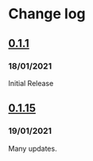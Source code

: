 # Change log

## [0.1.1](https://github.com/WeAreAthlon/frontend-webpack-boilerplate/releases/tag/v0.1.1)

### 18/01/2021

Initial Release

## [0.1.15](https://github.com/WeAreAthlon/frontend-webpack-boilerplate/releases/tag/v0.1.5)

### 19/01/2021

Many updates.
